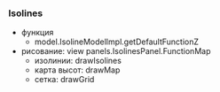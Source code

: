 ### Isolines
* функция
    * model.IsolineModelImpl.getDefaultFunctionZ
* рисование: view panels.IsolinesPanel.FunctionMap
    * изолинии: drawIsolines
    * карта высот: drawMap
    * сетка: drawGrid